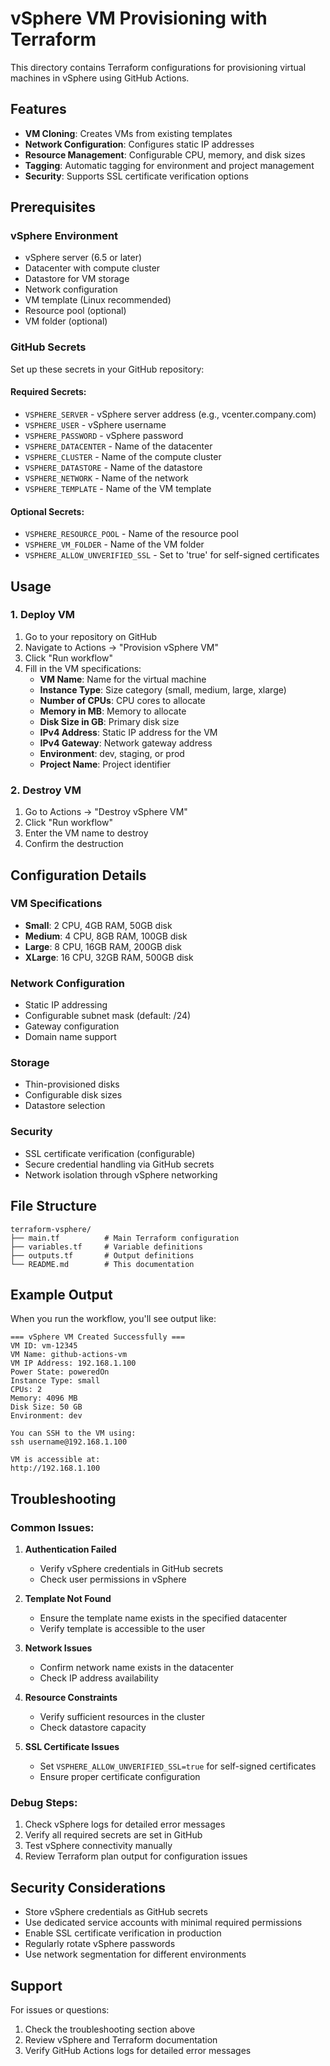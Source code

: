 # vSphere VM Provisioning with Terraform

This directory contains Terraform configurations for provisioning virtual machines in vSphere using GitHub Actions.

## Features

- **VM Cloning**: Creates VMs from existing templates
- **Network Configuration**: Configures static IP addresses
- **Resource Management**: Configurable CPU, memory, and disk sizes
- **Tagging**: Automatic tagging for environment and project management
- **Security**: Supports SSL certificate verification options

## Prerequisites

### vSphere Environment
- vSphere server (6.5 or later)
- Datacenter with compute cluster
- Datastore for VM storage
- Network configuration
- VM template (Linux recommended)
- Resource pool (optional)
- VM folder (optional)

### GitHub Secrets
Set up these secrets in your GitHub repository:

#### Required Secrets:
- `VSPHERE_SERVER` - vSphere server address (e.g., vcenter.company.com)
- `VSPHERE_USER` - vSphere username
- `VSPHERE_PASSWORD` - vSphere password
- `VSPHERE_DATACENTER` - Name of the datacenter
- `VSPHERE_CLUSTER` - Name of the compute cluster
- `VSPHERE_DATASTORE` - Name of the datastore
- `VSPHERE_NETWORK` - Name of the network
- `VSPHERE_TEMPLATE` - Name of the VM template

#### Optional Secrets:
- `VSPHERE_RESOURCE_POOL` - Name of the resource pool
- `VSPHERE_VM_FOLDER` - Name of the VM folder
- `VSPHERE_ALLOW_UNVERIFIED_SSL` - Set to 'true' for self-signed certificates

## Usage

### 1. Deploy VM
1. Go to your repository on GitHub
2. Navigate to Actions → "Provision vSphere VM"
3. Click "Run workflow"
4. Fill in the VM specifications:
   - **VM Name**: Name for the virtual machine
   - **Instance Type**: Size category (small, medium, large, xlarge)
   - **Number of CPUs**: CPU cores to allocate
   - **Memory in MB**: Memory to allocate
   - **Disk Size in GB**: Primary disk size
   - **IPv4 Address**: Static IP address for the VM
   - **IPv4 Gateway**: Network gateway address
   - **Environment**: dev, staging, or prod
   - **Project Name**: Project identifier

### 2. Destroy VM
1. Go to Actions → "Destroy vSphere VM"
2. Click "Run workflow"
3. Enter the VM name to destroy
4. Confirm the destruction

## Configuration Details

### VM Specifications
- **Small**: 2 CPU, 4GB RAM, 50GB disk
- **Medium**: 4 CPU, 8GB RAM, 100GB disk
- **Large**: 8 CPU, 16GB RAM, 200GB disk
- **XLarge**: 16 CPU, 32GB RAM, 500GB disk

### Network Configuration
- Static IP addressing
- Configurable subnet mask (default: /24)
- Gateway configuration
- Domain name support

### Storage
- Thin-provisioned disks
- Configurable disk sizes
- Datastore selection

### Security
- SSL certificate verification (configurable)
- Secure credential handling via GitHub secrets
- Network isolation through vSphere networking

## File Structure

```
terraform-vsphere/
├── main.tf          # Main Terraform configuration
├── variables.tf     # Variable definitions
├── outputs.tf       # Output definitions
└── README.md        # This documentation
```

## Example Output

When you run the workflow, you'll see output like:

```
=== vSphere VM Created Successfully ===
VM ID: vm-12345
VM Name: github-actions-vm
VM IP Address: 192.168.1.100
Power State: poweredOn
Instance Type: small
CPUs: 2
Memory: 4096 MB
Disk Size: 50 GB
Environment: dev

You can SSH to the VM using:
ssh username@192.168.1.100

VM is accessible at:
http://192.168.1.100
```

## Troubleshooting

### Common Issues:

1. **Authentication Failed**
   - Verify vSphere credentials in GitHub secrets
   - Check user permissions in vSphere

2. **Template Not Found**
   - Ensure the template name exists in the specified datacenter
   - Verify template is accessible to the user

3. **Network Issues**
   - Confirm network name exists in the datacenter
   - Check IP address availability

4. **Resource Constraints**
   - Verify sufficient resources in the cluster
   - Check datastore capacity

5. **SSL Certificate Issues**
   - Set `VSPHERE_ALLOW_UNVERIFIED_SSL=true` for self-signed certificates
   - Ensure proper certificate configuration

### Debug Steps:

1. Check vSphere logs for detailed error messages
2. Verify all required secrets are set in GitHub
3. Test vSphere connectivity manually
4. Review Terraform plan output for configuration issues

## Security Considerations

- Store vSphere credentials as GitHub secrets
- Use dedicated service accounts with minimal required permissions
- Enable SSL certificate verification in production
- Regularly rotate vSphere passwords
- Use network segmentation for different environments

## Support

For issues or questions:
1. Check the troubleshooting section above
2. Review vSphere and Terraform documentation
3. Verify GitHub Actions logs for detailed error messages 